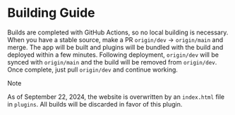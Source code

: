 # Building Guide
Builds are completed with GitHub Actions, so no local building is necessary. When you have a stable source, make a PR `origin/dev` -> `origin/main` and merge. The app will be built and plugins will be bundled with the build and deployed within a few minutes. Following deployment, `origin/dev` will be synced with `origin/main` and the build will be removed from `origin/dev`. Once complete, just pull `origin/dev` and continue working.

> [!NOTE]
> As of September 22, 2024, the website is overwritten by an `index.html` file in `plugins`. All builds will be discarded in favor of this plugin.

